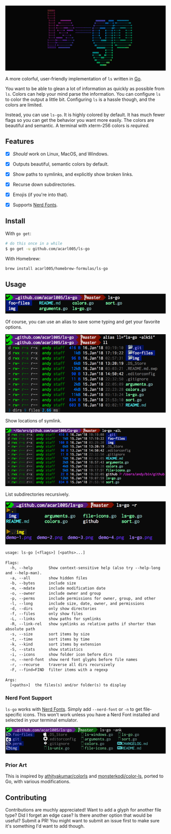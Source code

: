![ls-go](./img/ls-go.png)

A more colorful, user-friendly implementation of `ls` written in [Go](https://golang.org/).

You want to be able to glean a lot of information as quickly as possible from `ls`.
Colors can help your mind parse the information.
You can configure `ls` to color the output a little bit.
Configuring `ls` is a hassle though, and the colors are limited.

Instead, you can use `ls-go`.
It is highly colored by default.
It has much fewer flags so you can get the behavior you want more easily.
The colors are beautiful and semantic.
A terminal with xterm-256 colors is **required*.*

## Features

- [x] *Should* work on Linux, MacOS, and Windows.
- [x] Outputs beautiful, semantic colors by default.
- [x] Show paths to symlinks, and explicitly show broken links.
- [x] Recurse down subdirectories.
- [x] Emojis (if you're into that).
- [x] Supports [Nerd Fonts](https://github.com/ryanoasis/nerd-fonts).


## Install

With `go get`:

```sh
# do this once in a while
$ go get -u github.com/acarl005/ls-go
```

With Homebrew:

```sh
brew install acarl005/homebrew-formulas/ls-go
```

## Usage

![demo-1](./img/demo-1.png)

Of course, you can use an alias to save some typing and get your favorite options.

![demo-2](./img/demo-2.png)

Show locations of symlink.

![demo-3](./img/demo-3.png)

List subdirectories recursively.

![demo-5](./img/demo-5.png)


```
usage: ls-go [<flags>] [<paths>...]

Flags:
  -h, --help       Show context-sensitive help (also try --help-long and --help-man).
  -a, --all        show hidden files
  -b, --bytes      include size
  -m, --mdate      include modification date
  -o, --owner      include owner and group
  -p, --perms      include permissions for owner, group, and other
  -l, --long       include size, date, owner, and permissions
  -d, --dirs       only show directories
  -f, --files      only show files
  -L, --links      show paths for symlinks
  -R, --link-rel   show symlinks as relative paths if shorter than absolute path
  -s, --size       sort items by size
  -t, --time       sort items by time
  -k, --kind       sort items by extension
  -S, --stats      show statistics
  -i, --icons      show folder icon before dirs
  -n, --nerd-font  show nerd font glyphs before file names
  -r, --recurse    traverse all dirs recursively
  -F, --find=FIND  filter items with a regexp

Args:
  [<paths>]  the files(s) and/or folder(s) to display
```

### Nerd Font Support

`ls-go` works with [Nerd Fonts](https://github.com/ryanoasis/nerd-fonts).
Simply add `--nerd-font` or `-n` to get file-specific icons.
This won't work unless you have a Nerd Font installed and selected in your terminal emulator.

![demo-4](./img/demo-4.png)

### Prior Art

This is inspired by [athityakumar/colorls](https://github.com/athityakumar/colorls) and [monsterkodi/color-ls](https://github.com/monsterkodi/color-ls), ported to Go, with various modifications.

## Contributing

Contributions are muchly appreciated!
Want to add a glyph for another file type?
Did I forget an edge case?
Is there another option that would be useful?
Submit a PR!
You might want to submit an issue first to make sure it's something I'd want to add though.

